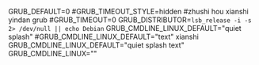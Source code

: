 GRUB_DEFAULT=0
#GRUB_TIMEOUT_STYLE=hidden  #zhushi hou xianshi yindan grub
#GRUB_TIMEOUT=0
GRUB_DISTRIBUTOR=`lsb_release -i -s 2> /dev/null || echo Debian`
GRUB_CMDLINE_LINUX_DEFAULT="quiet splash"
#GRUB_CMDLINE_LINUX_DEFAULT="text" xianshi  GRUB_CMDLINE_LINUX_DEFAULT="quiet splash text"
GRUB_CMDLINE_LINUX=""
